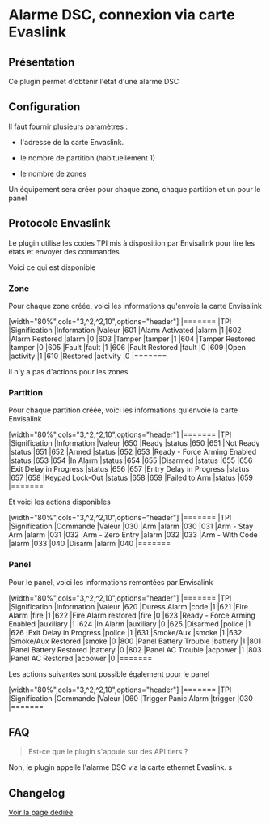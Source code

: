 # Alarme DSC, connexion via carte Evaslink

## Présentation

Ce plugin permet d'obtenir l'état d'une alarme DSC

## Configuration

Il faut fournir plusieurs paramètres :

  - l'adresse de la carte Envaslink.

  - le nombre de partition (habituellement 1)

  - le nombre de zones

Un équipement sera créer pour chaque zone, chaque partition et un pour le panel

## Protocole Envaslink

Le plugin utilise les codes TPI mis à disposition par Envisalink pour lire les états et envoyer des commandes

Voici ce qui est disponible

### Zone

Pour chaque zone créée, voici les informations qu'envoie la carte Envisalink

[width="80%",cols="3,^2,^2,10",options="header"]
|=======
|TPI |Signification |Information |Valeur
|601 |Alarm Activated |alarm |1
|602 |Alarm Restored |alarm |0
|603 |Tamper |tamper |1
|604 |Tamper Restored |tamper |0
|605 |Fault |fault |1
|606 |Fault Restored |fault |0
|609 |Open |activity |1
|610 |Restored |activity |0
|=======

Il n'y a pas d'actions pour les zones

### Partition

Pour chaque partition créée, voici les informations qu'envoie la carte Envisalink

[width="80%",cols="3,^2,^2,10",options="header"]
|=======
|TPI |Signification |Information |Valeur
|650 |Ready |status |650
|651 |Not Ready |status |651
|652 |Armed |status |652
|653 |Ready - Force Arming Enabled |status |653
|654 |In Alarm |status |654
|655 |Disarmed |status |655
|656 |Exit Delay in Progress |status |656
|657 |Entry Delay in Progress |status |657
|658 |Keypad Lock-Out |status |658
|659 |Failed to Arm |status |659
|=======

Et voici les actions disponibles

[width="80%",cols="3,^2,^2,10",options="header"]
|=======
|TPI |Signification |Commande |Valeur
|030 |Arm |alarm |030
|031 |Arm - Stay Arm |alarm |031
|032 |Arm - Zero Entry |alarm |032
|033 |Arm - With Code |alarm |033
|040 |Disarm |alarm |040
|=======

### Panel

Pour le panel, voici les informations remontées par Envisalink

[width="80%",cols="3,^2,^2,10",options="header"]
|=======
|TPI |Signification |Information |Valeur
|620 |Duress Alarm |code |1
|621 |Fire Alarm |fire |1
|622 |Fire Alarm restored |fire |0
|623 |Ready - Force Arming Enabled |auxiliary |1
|624 |In Alarm |auxiliary |0
|625 |Disarmed |police |1
|626 |Exit Delay in Progress |police |1
|631 |Smoke/Aux |smoke |1
|632 |Smoke/Aux Restored |smoke |0
|800 |Panel Battery Trouble |battery |1
|801 |Panel Battery Restored |battery |0
|802 |Panel AC Trouble |acpower |1
|803 |Panel AC Restored |acpower |0
|=======

Les actions suivantes sont possible également pour le panel

[width="80%",cols="3,^2,^2,10",options="header"]
|=======
|TPI |Signification |Commande |Valeur
|060 |Trigger Panic Alarm |trigger |030
|=======

## FAQ

> Est-ce que le plugin s'appuie sur des API tiers ?

Non, le plugin appelle l'alarme DSC via la carte ethernet Evaslink.
s
## Changelog

[Voir la page dédiée](changelog.md).
